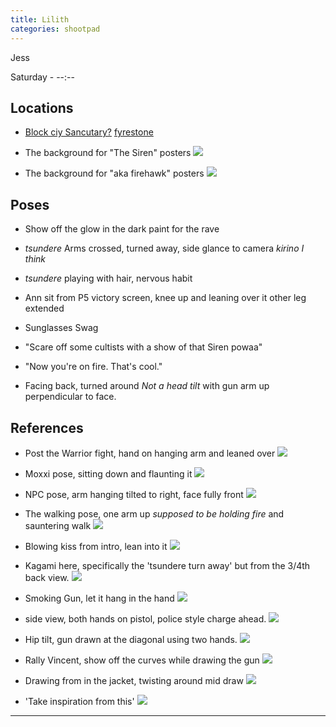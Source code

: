 ```yaml
---
title: Lilith
categories: shootpad
---
```


Jess

Saturday - --:--

## Locations

* [Block ciy Sancutary?](http://www.cgw.com/images/media/PublicationsArticle/1109/BL_02.jpg) [fyrestone](https://static.giantbomb.com/uploads/original/11/117904/2290991-borderlands_gearbox_1080p_wallpaper_02_2_fyrestone_day_landscape_environment.jpg) 

* The background for "The Siren" posters ![](http://i.imgur.com/Ke3Fvrs.jpg) 

* The background for "aka firehawk" posters ![](http://www.gamer.ru/system/attached_images/images/000/625/016/original/93262494bf3e7a3f102a2b01518707f01a61bf5b.jpg)

## Poses

* Show off the glow in the dark paint for the rave

* *tsundere* Arms crossed, turned away, side glance to camera *kirino I think*

* *tsundere* playing with hair, nervous habit

* Ann sit from P5 victory screen, knee up and leaning over it other leg extended

* Sunglasses Swag

* "Scare off some cultists with a show of that Siren powaa"

* "Now you're on fire. That's cool."

* Facing back, turned around *Not a head tilt* with gun arm up perpendicular to face. 

## References

* Post the Warrior fight, hand on hanging arm and leaned over ![](https://s-media-cache-ak0.pinimg.com/originals/30/e3/db/30e3db4eeb7fd9f488bdf7b15e521c2b.gif)

* Moxxi pose, sitting down and flaunting it ![](https://www.chroniclecollectibles.com/wp-content/uploads/2016/06/Moxxi-product.png)

* NPC pose, arm hanging tilted to right, face fully front ![](http://www.sok4r.de/v4/gfx/reviews/Borderlands2_03_cult.jpg)

* The walking pose, one arm up *supposed to be holding fire* and sauntering walk ![](http://pre01.deviantart.net/5a14/th/pre/f/2015/216/e/0/borderlands_2___maya_lilith_wallpaper__3440x1440__by_coolboy007101-d945jq5.png)

* Blowing kiss from intro, lean into it ![](https://bulk2.destructoid.com/ul/156772-lilith.jpg)

* Kagami here, specifically the 'tsundere turn away' but from the 3/4th back view. ![](http://e-shuushuu.net/images/2016-11-27-874464.jpeg)

* Smoking Gun, let it hang in the hand ![](http://e-shuushuu.net/images/2016-02-14-810194.jpeg)

* side view, both hands on pistol, police style charge ahead. ![](http://blog.honeyfeed.fm/wp-content/uploads/2015/09/evangelion-katsuragi-misato-wallpaper1-560x389.png)

* Hip tilt, gun drawn at the diagonal using two hands. ![](https://s-media-cache-ak0.pinimg.com/originals/cf/e6/30/cfe63082423ab05c41361b245ed356ed.jpg)

* Rally Vincent, show off the curves while drawing the gun ![](https://safebooru.org//images/1877/edc0f76a537c0ef09b6c9cdcc36ff0b885e3c599.jpg?1958987)

* Drawing from in the jacket, twisting around mid draw ![](https://safebooru.org//images/1012/7d999c05a2f9c0337821037c0138f7884a043a3c.jpg?1017623)

* 'Take inspiration from this' ![](http://orig06.deviantart.net/55b0/f/2010/295/5/e/ladd_russo_by_skydoganimations-d31b1ss.png)

---
